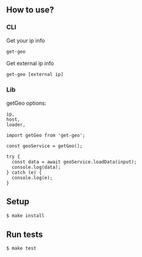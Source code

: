 ## How to use?

### CLI

Get your ip info

```sh
get-geo
```

Get external ip info

```sh
get-geo [external ip]
```

### Lib
getGeo options:
```
ip,
host,
loader,
```

```
import getGeo from 'get-geo';

const geoService = getGeo();

try {
  const data = await geoService.loadData(input);
  console.log(data);
} catch (e) {
  console.log(e);
}
```

## Setup

```sh
$ make install
```

## Run tests

```sh
$ make test
```
